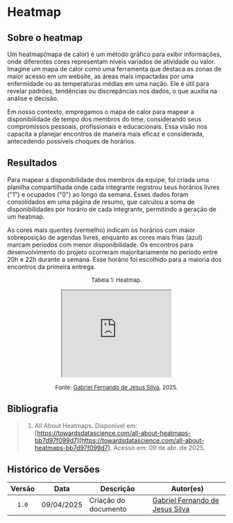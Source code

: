 # Heatmap

## Sobre o heatmap
Um heatmap(mapa de calor) é um método gráfico para exibir informações, onde diferentes cores representam níveis variados de atividade ou valor. Imagine um mapa de calor como uma ferramenta que destaca as zonas de maior acesso em um website, as áreas mais impactadas por uma enfermidade ou as temperaturas médias em uma nação. Ele é útil para revelar padrões, tendências ou discrepâncias nos dados, o que auxilia na análise e decisão.

Em nosso contexto, empregamos o mapa de calor para mapear a disponibilidade de tempo dos membros do time, considerando seus compromissos pessoais, profissionais e educacionais. Essa visão nos capacita a planejar encontros de maneira mais eficaz e considerada, antecedendo possíveis choques de horários. 

## Resultados
Para mapear a disponibilidade dos membros da equipe, foi criada uma planilha compartilhada onde cada integrante registrou seus horários livres ("1") e ocupados ("0") ao longo da semana. Esses dados foram consolidados em uma página de resumo, que calculou a soma de disponibilidades por horário de cada integrante, permitindo a geração de um heatmap.

As cores mais quentes (vermelho) indicam os horários com maior sobreposição de agendas livres, enquanto as cores mais frias (azul) marcam períodos com menor disponibilidade. Os encontros para desenvolvimento do projeto ocorreram majoritariamente no período entre 20h e 22h durante a semana. Esse horário foi escolhido para a maioria dos encontros da primeira entrega.


<font size="2"><p style="text-align: center">Tabela 1: Heatmap.</p></font>

<center>

<iframe width="50%" height="200" src="https://docs.google.com/spreadsheets/d/e/2PACX-1vRdgiuugsuAofzpq6YyPZdVqtUjOdI3H21XjoHpC6tRYK2OwvFemM8U8YdBfED6rF1yJYOvrQ4NGX0s/pubhtml?gid=0&amp;single=true&amp;widget=true&amp;headers=false"></iframe>

</center>

<font size="2"><p style="text-align: center">Fonte: [Gabriel Fernando de Jesus Silva](https://github.com/MMcLovin), 2025.</p></font>

## Bibliografia

> 1. All About Heatmaps. Disponível em: [https://towardsdatascience.com/all-about-heatmaps-bb7d97f099d7](https://towardsdatascience.com/all-about-heatmaps-bb7d97f099d7). Acesso em: 09 de abr. de 2025.
>


## Histórico de Versões

| Versão | Data | Descrição | Autor(es) | 
| :----: | :--: | --------- | ----------- | 
| `1.0`  | 09/04/2025 | Criação do documento | [Gabriel Fernando de Jesus Silva](https://github.com/MMcLovin)  | 
